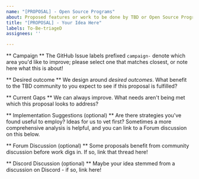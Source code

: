 ```yaml
---
name: "[PROPOSAL] - Open Source Programs"
about: Proposed features or work to be done by TBD or Open Source Programs Contributors
title: "[PROPOSAL] - Your Idea Here"
labels: To-Be-triageD
assignees: ''

---
```


** Campaign **
The GitHub Issue labels prefixed `campaign-` denote which area you'd like to improve; please select one that matches closest, or note here what this is about! 

** Desired outcome **
We design around _desired outcomes_. What benefit to the TBD community to you expect to see if this proposal is fulfilled? 

** Current Gaps **
 We can always improve. What needs aren't being met which this proposal looks to address?

** Implementation Suggestions (optional) ** 
Are there strategies you've found useful to employ? Ideas for us to vet first? Sometimes a more comprehensive analysis is helpful, and you can link to a Forum discussion on this below.

** Forum Discussion (optional) ** 
Some proposals benefit from community discussion before work digs in. If so, link that thread here!

** Discord Discussion (optional) ** 
Maybe your idea stemmed from a discussion on Discord - if so, link here!
